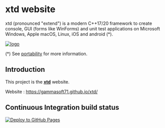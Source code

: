 # xtd website

xtd (pronounced "extend") is a modern C++17/20 framework to create console, GUI (forms like WinForms) and unit test applications on Microsoft Windows, Apple macOS, Linux, iOS and android (*).

[![logo](https://github.com/gammasoft71/xtd/blob/master/docs/pictures/logo.png)](https://gammasoft71.github.io/xtd)

(*) See [portability](https://gammasoft71.github.io/xtd/docs/documentation/portability#the-xtd-libraries-portability-list) for more information.

## Introduction

This project is the **[xtd](https://github.com/gammasoft71/xtd)** website.

Website : https://gammasoft71.github.io/xtd/

## Continuous Integration build status

[![Deploy to GitHub Pages](https://github.com/gammasoft71/xtd/actions/workflows/deploy.yml/badge.svg)](https://github.com/gammasoft71/xtd/actions/workflows/deploy.yml)
